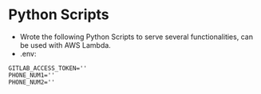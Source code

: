 # Python Scripts
- Wrote the following Python Scripts to serve several functionalities, can be used with AWS Lambda.
- .env:
```
GITLAB_ACCESS_TOKEN=''
PHONE_NUM1=''
PHONE_NUM2=''
```